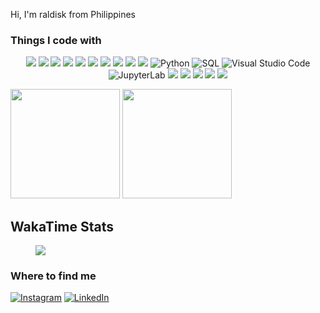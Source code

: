 Hi, I'm raldisk from Philippines
### Things I code with

  <p align="center">


  <img src="https://img.shields.io/badge/HTML5-E34F26?style=for-the-badge&logo=html5&logoColor=white" />
  <img src="https://img.shields.io/badge/CSS3-1572B6?style=for-the-badge&logo=css3&logoColor=white" />
  <img src="https://img.shields.io/badge/Sass-CC6699?style=for-the-badge&logo=sass&logoColor=white" />
  <img src="https://img.shields.io/badge/Tailwind_CSS-38B2AC?style=for-the-badge&logo=tailwind-css&logoColor=white" />
  <img src="https://img.shields.io/badge/Bootstrap-563D7C?style=for-the-badge&logo=bootstrap&logoColor=white" />
  <img src="https://img.shields.io/badge/JavaScript-323330?style=for-the-badge&logo=javascript&logoColor=F7DF1E" />
  <img src="https://img.shields.io/badge/json-5E5C5C?style=for-the-badge&logo=json&logoColor=white" />
  <img src="https://img.shields.io/badge/MySQL-00000F?style=for-the-badge&logo=mysql&logoColor=white" />
  <img src="https://img.shields.io/badge/npm-CB3837?style=for-the-badge&logo=npm&logoColor=white" />
  <img src="https://img.shields.io/badge/Git-F05032?style=for-the-badge&logo=git&logoColor=white" />
  <img alt="Python" src="https://img.shields.io/badge/-Python-3776AB?style=flat-square&logo=python&logoColor=white" />
  <img alt="SQL" src="https://img.shields.io/badge/-PostgreSQL-4169E1?style=flat-square&logo=postgresql&logoColor=white" />
  <img alt="Visual Studio Code" src="https://img.shields.io/badge/-Visual_Studio_Code-007ACC?style=flat-square&logo=visual-studio-code&logoColor=white" />
  <img alt="JupyterLab" src="https://img.shields.io/badge/-JupyterLab-F37626?style=flat-square&logo=jupyter&logoColor=white">
  <img src="https://img.shields.io/static/v1?style=for-the-badge&message=uBlock+Origin&color=800000&logo=uBlock+Origin&logoColor=FFFFFF&label="/>
  <img src="https://img.shields.io/static/v1?style=for-the-badge&message=Obsidian&color=7C3AED&logo=Obsidian&logoColor=FFFFFF&label=">
  <img src="https://img.shields.io/static/v1?style=for-the-badge&message=NumPy&color=013243&logo=NumPy&logoColor=FFFFFF&label="> 
  <img src="https://img.shields.io/static/v1?style=for-the-badge&message=VSCodium&color=2F80ED&logo=VSCodium&logoColor=FFFFFF&label=)">
  <img src="https://img.shields.io/static/v1?style=for-the-badge&message=pandas&color=150458&logo=pandas&logoColor=FFFFFF&label=)">
</p>

<p>
    <img height="175px" src="https://github-readme-stats-coral-phi-94.vercel.app/api/top-langs/?username=raldisk&layout=compact&theme=midnight-purple" />
    <img height="175px" src="https://github-readme-stats-coral-phi-94.vercel.app/api?username=raldisk&custom_title=My%20Github%20Stats&hide=contribs,prs&show_icons=true&rank_icon=percentile&theme=tokyonight" />
</p>

## WakaTime Stats
<figure>
<img src="https://wakatime.com/share/@raldisk/75e9b2ac-fa93-42ed-ab70-cb6d920e0b5d.svg"></embed>
</figure>



### Where to find me

<p>
  <a href="https://www.instagram.com/raldisk/" target="_blank"><img alt="Instagram" src="https://img.shields.io/badge/Instagram-E4405F?style=for-the-badge&logo=instagram&logoColor=white" /></a>
  <a href="https://www.linkedin.com/in/raldisk" target="_blank"><img alt="LinkedIn" src="https://img.shields.io/badge/linkedin-%230077B5.svg?&style=for-the-badge&logo=linkedin&logoColor=white" /></a>


</p>
